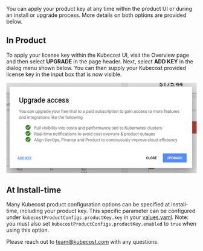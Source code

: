 You can apply your product key at any time within the product UI or during an install or upgrade process. 
More details on both options are provided below.

## In Product

To apply your license key within the Kubecost UI, visit the Overview page and then select **UPGRADE** in the page header. 
Next, select **ADD KEY** in the dialog menu shown below. 
You can then supply your Kubecost provided license key in the input box that is now visible.

![Add key dialog](/images/add-key-dialog.png)

## At Install-time

Many Kubecost product configuration options can be specified at install-time, including your product key. 
This specific parameter can be configured under `kubecostProductConfigs.productKey.key` in your [values.yaml](https://github.com/kubecost/cost-analyzer-helm-chart/blob/84dfbe4addedfee55b50af6ca44c1f62966d4457/cost-analyzer/values.yaml#L426). 
Note: you must also set `kubecostProductConfigs.productKey.enabled` to `true` when using this option. 

Please reach out to team@kubecost.com with any questions.
